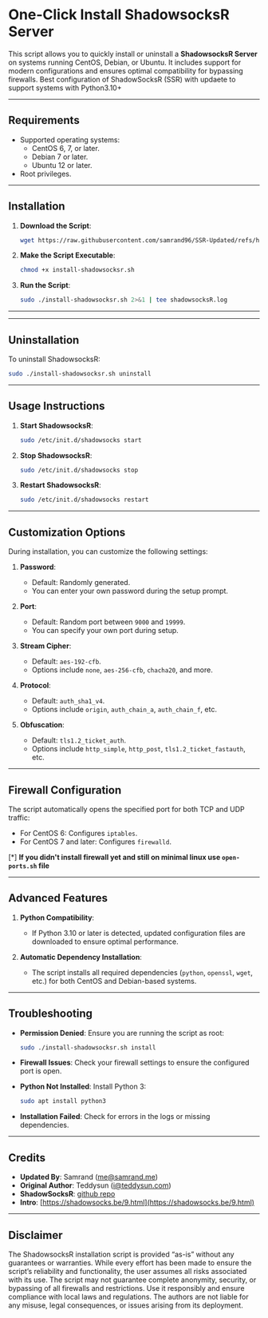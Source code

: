 # **One-Click Install ShadowsocksR Server**

This script allows you to quickly install or uninstall a **ShadowsocksR Server** on systems running CentOS, Debian, or Ubuntu. It includes support for modern configurations and ensures optimal compatibility for bypassing firewalls. Best configuration of ShadowSocksR (SSR) with updaete to support systems with Python3.10+

---

## **Requirements**
- Supported operating systems:
  - CentOS 6, 7, or later.
  - Debian 7 or later.
  - Ubuntu 12 or later.
- Root privileges.

---

## **Installation**

1. **Download the Script**:
   ```bash
   wget https://raw.githubusercontent.com/samrand96/SSR-Updated/refs/heads/main/install.sh -O install-shadowsocksr.sh
   ```

2. **Make the Script Executable**:
   ```bash
   chmod +x install-shadowsocksr.sh
   ```

3. **Run the Script**:
   ```bash
   sudo ./install-shadowsocksr.sh 2>&1 | tee shadowsocksR.log
   ```
---


---

## **Uninstallation**
To uninstall ShadowsocksR:
```bash
sudo ./install-shadowsocksr.sh uninstall
```

---

## **Usage Instructions**
1. **Start ShadowsocksR**:
   ```bash
   sudo /etc/init.d/shadowsocks start
   ```

2. **Stop ShadowsocksR**:
   ```bash
   sudo /etc/init.d/shadowsocks stop
   ```

3. **Restart ShadowsocksR**:
   ```bash
   sudo /etc/init.d/shadowsocks restart
   ```

---

## **Customization Options**
During installation, you can customize the following settings:

1. **Password**:
   - Default: Randomly generated.
   - You can enter your own password during the setup prompt.

2. **Port**:
   - Default: Random port between `9000` and `19999`.
   - You can specify your own port during setup.

3. **Stream Cipher**:
   - Default: `aes-192-cfb`.
   - Options include `none`, `aes-256-cfb`, `chacha20`, and more.

4. **Protocol**:
   - Default: `auth_sha1_v4`.
   - Options include `origin`, `auth_chain_a`, `auth_chain_f`, etc.

5. **Obfuscation**:
   - Default: `tls1.2_ticket_auth`.
   - Options include `http_simple`, `http_post`, `tls1.2_ticket_fastauth`, etc.

---

## **Firewall Configuration**
The script automatically opens the specified port for both TCP and UDP traffic:
- For CentOS 6: Configures `iptables`.
- For CentOS 7 and later: Configures `firewalld`.

[*] **If you didn't install firewall yet and still on minimal linux use `open-ports.sh` file**

---

## **Advanced Features**
1. **Python Compatibility**:
   - If Python 3.10 or later is detected, updated configuration files are downloaded to ensure optimal performance.

2. **Automatic Dependency Installation**:
   - The script installs all required dependencies (`python`, `openssl`, `wget`, etc.) for both CentOS and Debian-based systems.

---

## **Troubleshooting**
- **Permission Denied**:
  Ensure you are running the script as root:
  ```bash
  sudo ./install-shadowsocksr.sh install
  ```

- **Firewall Issues**:
  Check your firewall settings to ensure the configured port is open.

- **Python Not Installed**:
  Install Python 3:
  ```bash
  sudo apt install python3
  ```

- **Installation Failed**:
  Check for errors in the logs or missing dependencies.

---

## **Credits**
- **Updated By**: Samrand ([me@samrand.me](mailto:me@samrand.me))
- **Original Author**: Teddysun ([i@teddysun.com](mailto:i@teddysun.com))
- **ShadowSocksR**: [github repo](https://github.com/shadowsocksrr/shadowsocksr)
- **Intro**: [https://shadowsocks.be/9.html](https://shadowsocks.be/9.html)

--- 

## Disclaimer

The ShadowsocksR installation script is provided “as-is” without any guarantees or warranties. While every effort has been made to ensure the script’s reliability and functionality, the user assumes all risks associated with its use. The script may not guarantee complete anonymity, security, or bypassing of all firewalls and restrictions. Use it responsibly and ensure compliance with local laws and regulations. The authors are not liable for any misuse, legal consequences, or issues arising from its deployment.
